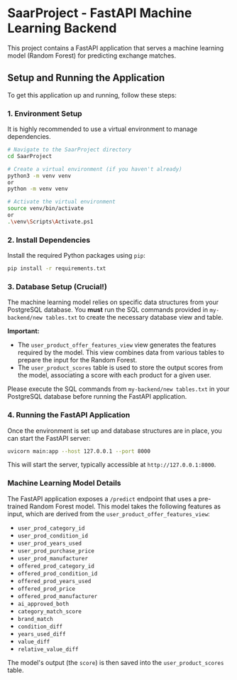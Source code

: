 # SaarProject - FastAPI Machine Learning Backend

This project contains a FastAPI application that serves a machine learning model (Random Forest) for predicting exchange matches.

## Setup and Running the Application

To get this application up and running, follow these steps:

### 1. Environment Setup

It is highly recommended to use a virtual environment to manage dependencies.

```bash
# Navigate to the SaarProject directory
cd SaarProject

# Create a virtual environment (if you haven't already)
python3 -m venv venv
or
python -m venv venv

# Activate the virtual environment
source venv/bin/activate
or
.\venv\Scripts\Activate.ps1
```

### 2. Install Dependencies

Install the required Python packages using `pip`:

```bash
pip install -r requirements.txt
```

### 3. Database Setup (Crucial!)

The machine learning model relies on specific data structures from your PostgreSQL database. You **must** run the SQL commands provided in `my-backend/new tables.txt` to create the necessary database view and table.

**Important:**
*   The `user_product_offer_features_view` view generates the features required by the model. This view combines data from various tables to prepare the input for the Random Forest.
*   The `user_product_scores` table is used to store the output scores from the model, associating a score with each product for a given user.

Please execute the SQL commands from `my-backend/new tables.txt` in your PostgreSQL database before running the FastAPI application.

### 4. Running the FastAPI Application

Once the environment is set up and database structures are in place, you can start the FastAPI server:

```bash
uvicorn main:app --host 127.0.0.1 --port 8000
```

This will start the server, typically accessible at `http://127.0.0.1:8000`.

### Machine Learning Model Details

The FastAPI application exposes a `/predict` endpoint that uses a pre-trained Random Forest model. This model takes the following features as input, which are derived from the `user_product_offer_features_view`:

*   `user_prod_category_id`
*   `user_prod_condition_id`
*   `user_prod_years_used`
*   `user_prod_purchase_price`
*   `user_prod_manufacturer`
*   `offered_prod_category_id`
*   `offered_prod_condition_id`
*   `offered_prod_years_used`
*   `offered_prod_price`
*   `offered_prod_manufacturer`
*   `ai_approved_both`
*   `category_match_score`
*   `brand_match`
*   `condition_diff`
*   `years_used_diff`
*   `value_diff`
*   `relative_value_diff`

The model's output (the `score`) is then saved into the `user_product_scores` table.
